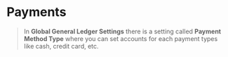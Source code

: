 # Payments
> In **Global General Ledger Settings** there is a setting called **Payment Method Type** where you can set accounts for each payment types like cash, credit card, etc.
